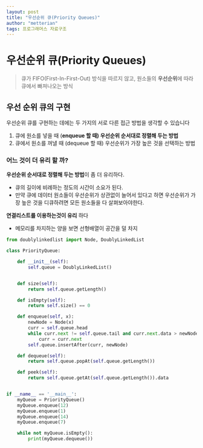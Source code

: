 ```yaml
---
layout: post
title: "우선순위 큐(Priority Queues)"
author: "metterian"
tags: 프로그래머스 자료구조
---
```

# 우선순위 큐(Priority Queues)

> 큐가 FIFO(First-In-First-Out) 방식을 따르지 않고, 원소들의 **우선순위**에 따라 큐에서 빠져나오는 방식



## 우선 순위 큐의 구현

우선순위 큐를 구현하는 데에는 두 가지의 서로 다른 접근 방법을 생각할 수 있습니다

1. 큐에 원소를 넣을 때 (**enqueue 할 때) 우선순위 순서대로 정렬해 두는 방법**
2. 큐에서 원소를 꺼낼 때 (dequeue 할 때) 우선순위가 가장 높은 것을 선택하는 방법

### 어느 것이 더 유리 할 까?

**우선순위 순서대로 정렬해 두는 방법**이 좀 더 유리하다.

- 큐의 길이에 비례하는 정도의 시간이 소요가 된다.
- 만약 큐에 데이터 원소들이 우선순위가 상관없이 늘어서 있다고 하면 우선순위가 가장 높은 것을 디큐하려면 모든 원소들을 다 살펴보아야한다.

**연결리스트를 이용하는것이 유리** 하다

- 메모리를 차지하는 양을 보면 선형배열이 공간을 덜 차지



```python
from doublylinkedlist import Node, DoublyLinkedList

class PriorityQueue:

    def __init__(self):
        self.queue = DoublyLinkedList()


    def size(self):
        return self.queue.getLength()

    def isEmpty(self):
        return self.size() == 0

    def enqueue(self, x):
        newNode = Node(x)
        curr = self.queue.head
        while curr.next != self.queue.tail and curr.next.data > newNode.data:
            curr = curr.next
        self.queue.insertAfter(curr, newNode)

    def dequeue(self):
        return self.queue.popAt(self.queue.getLength())

    def peek(self):
        return self.queue.getAt(self.queue.getLength()).data


if __name__ == '__main__':
    myQueue = PriorityQueue()
    myQueue.enqueue(12)
    myQueue.enqueue(1)
    myQueue.enqueue(14)
    myQueue.enqueue(7)

    while not myQueue.isEmpty():
        print(myQueue.dequeue())

```





